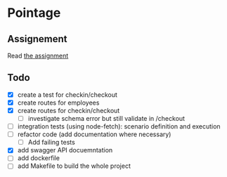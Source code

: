 # Pointage

## Assignement

Read [the assignment](Node_Mid.md)

## Todo

- [x] create a test for checkin/checkout
- [x] create routes for employees
- [x] create routes for checkin/checkout
  - [ ] investigate schema error but still validate in /checkout
- [ ] integration tests (using node-fetch): scenario definition and execution
- [ ] refactor code (add documentation where necessary)
  - [ ] Add failing tests
- [x] add swagger API docuemntation
- [ ] add dockerfile
- [ ] add Makefile to build the whole project
